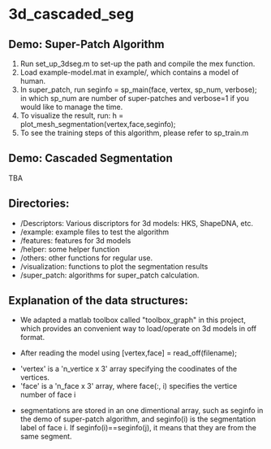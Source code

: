 3d_cascaded_seg
===============

Demo: Super-Patch Algorithm
---------------
1. Run set_up_3dseg.m to set-up the path and compile the mex function.
2. Load example-model.mat in example/, which contains a model of human.
3. In super_patch, run seginfo = sp_main(face, vertex, sp_num, verbose);
   in which sp_num are number of super-patches and verbose=1 if you would
   like to manage the time.
4. To visualize the result, run:
     h = plot_mesh_segmentation(vertex,face,seginfo);
5. To see the training steps of this algorithm, please refer to sp_train.m

Demo: Cascaded Segmentation
---------------
TBA

Directories:
---------------
* /Descriptors: Various discriptors for 3d models: HKS, ShapeDNA, etc.
* /example: example files to test the algorithm
* /features: features for 3d models
* /helper: some helper function
* /others: other functions for regular use.
* /visualization: functions to plot the segmentation results
* /super_patch: algorithms for super_patch calculation.


Explanation of the  data structures:
---------------

* We adapted a matlab toolbox called "toolbox_graph" in this project, 
which provides an convenient way to load/operate on 3d models in off format.

* After reading the model using [vertex,face] = read_off(filename);
 -  'vertex' is a 'n_vertice x 3' array specifying the coodinates of the vertices.
 -   'face' is a 'n_face x 3' array, where face(:, i) specifies the vertice number of face i
* segmentations are stored in an one dimentional array, such as seginfo in the demo of super-patch algorithm, and seginfo(i) is the segmentation label of face i. If seginfo(i)==seginfo(j), it means that they are from the same segment.
